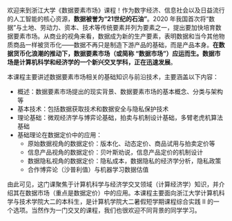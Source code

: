 欢迎来到浙江大学《数据要素市场》课程！作为数字经济、信息社会以及日益流行的人工智能的核心资源，**数据被誉为“21世纪的石油”**。2020 年我国首次将“数据”与土地、劳动力、资本、技术等传统要素并列为要素之一，提出要加快培育数据要素市场。从商业的视角来看，数据成为新的生产要素，表明数据和当今其他物质商品一样被货币化——数据不再只是制造下游产品的基础，而是产品本身。**在数据货币化浪潮的推动下，数据要素市场（或简称 “数据市场”）应运而生。数据市场是计算机科学和经济学的一个新兴交叉学科，正在迅速发展**。

本课程主要讲述数据要素市场相关的基础知识与前沿技术，主要涵盖以下内容：

- 概述：数据要素市场提出的现实背景、数据要素市场的基本概念、分类与架构等
- 基本技术：包括数据获取技术和数据安全与隐私保护技术
- 理论基础：微观经济学与博弈论基础，拍卖与机制设计基础，多臂老虎机算法基础
- 基础理论在数据定价中的应用：
    - 原始数据视角的数据定价：版本化、动态定价、商品试用与拍卖定价等
    - 信息产品视角的数据定价：贝叶斯劝说，信息产品定价的机制设计
    - 数据隐私视角的数据定价：隐私成本，数据隐私的经济学分析，隐私政策
    - 合作博弈论（沙普利值）与机器学习数据估值

由此可见，这门课聚焦于计算机科学与经济学交叉领域（计算经济学）知识，并介绍其在数据市场（重点是数据定价）中的应用。本课程主要面向浙江大学计算机科学与技术学院大二的本科生，是计算机学院大二暑假短学期课程综合实践 II 的一个选项。当然作为一门交叉的课程，我们也很欢迎不同背景的同学学习。